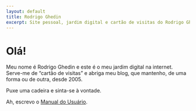 ```yaml
---
layout: default
title: Rodrigo Ghedin
excerpt: Site pessoal, jardim digital e cartão de visitas do Rodrigo Ghedin.
---
```

<h1>Olá!</h1>

Meu nome é Rodrigo Ghedin e este é o meu jardim digital na internet. Serve-me de “cartão de visitas” e abriga meu blog, que mantenho, de uma forma ou de outra, desde 2005.

Puxe uma cadeira e sinta-se à vontade.

Ah, escrevo o [Manual do Usuário](https://manualdousuario.net/).